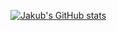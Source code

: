 [![Jakub's GitHub stats](https://github-readme-stats.vercel.app/api?username=JakubChudik&count_private=true&show_icons=true)](https://github.com/anuraghazra/github-readme-stats)

